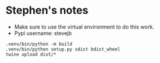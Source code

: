 # Stephen's notes

- Make sure to use the virtual environment to do this work.
- Pypi username: stevejb


``` shell
.venv/bin/python -m build
.venv/bin/python setup.py sdist bdist_wheel
twine upload dist/*
```
  
